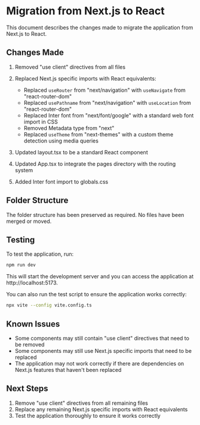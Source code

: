 # Migration from Next.js to React

This document describes the changes made to migrate the application from Next.js to React.

## Changes Made

1. Removed "use client" directives from all files
2. Replaced Next.js specific imports with React equivalents:
   - Replaced `useRouter` from "next/navigation" with `useNavigate` from "react-router-dom"
   - Replaced `usePathname` from "next/navigation" with `useLocation` from "react-router-dom"
   - Replaced Inter font from "next/font/google" with a standard web font import in CSS
   - Removed Metadata type from "next"
   - Replaced `useTheme` from "next-themes" with a custom theme detection using media queries

3. Updated layout.tsx to be a standard React component
4. Updated App.tsx to integrate the pages directory with the routing system
5. Added Inter font import to globals.css

## Folder Structure

The folder structure has been preserved as required. No files have been merged or moved.

## Testing

To test the application, run:

```bash
npm run dev
```

This will start the development server and you can access the application at http://localhost:5173.

You can also run the test script to ensure the application works correctly:

```bash
npx vite --config vite.config.ts
```

## Known Issues

- Some components may still contain "use client" directives that need to be removed
- Some components may still use Next.js specific imports that need to be replaced
- The application may not work correctly if there are dependencies on Next.js features that haven't been replaced

## Next Steps

1. Remove "use client" directives from all remaining files
2. Replace any remaining Next.js specific imports with React equivalents
3. Test the application thoroughly to ensure it works correctly